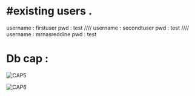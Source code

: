 # #existing users . 





username : firstuser 
pwd : test //// 
username : secondtuser 
pwd : test  ////
username :  mrnasreddine
pwd : test


# Db cap : 
![CAP5](https://github.com/mohamedkrouf/tpwebmohamedkrouf/assets/170884504/cae4e315-0633-4b24-bcce-bb6377b3c42f)


![CAP6](https://github.com/mohamedkrouf/tpwebmohamedkrouf/assets/170884504/6eed5a3b-1f7a-482d-a03c-300f45689043)


